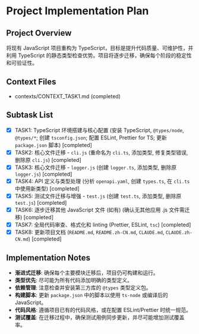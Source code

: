 # Project Implementation Plan

## Project Overview

将现有 JavaScript 项目重构为 TypeScript，目标是提升代码质量、可维护性，并利用 TypeScript 的静态类型检查优势。项目将逐步迁移，确保每个阶段的稳定性和可验证性。

## Context Files

- contexts/CONTEXT_TASK1.md (completed)

## Subtask List

- [x] TASK1: TypeScript 环境搭建与核心配置 (安装 TypeScript, `@types/node`, `@types/*`; 创建 `tsconfig.json`; 配置 ESLint, Prettier for TS; 更新 `package.json` 脚本) [completed]
- [x] TASK2: 核心文件迁移 - `cli.js` (重命名为 `cli.ts`, 添加类型, 修复类型错误, 删除原 `cli.js`) [completed]
- [x] TASK3: 核心文件迁移 - `logger.js` (创建 `logger.ts`, 添加类型, 删除原 `logger.js`) [completed]
- [x] TASK4: API 定义与类型处理 (分析 `openapi.yaml`, 创建 `types.ts`, 在 `cli.ts` 中使用新类型) [completed]
- [x] TASK5: 测试文件迁移与增强 - `test.js` (创建 `test.ts`, 添加类型, 删除原 `test.js`) [completed]
- [x] TASK6: 逐步迁移其他 JavaScript 文件 (如有) (确认无其他应用 .js 文件需迁移) [completed]
- [x] TASK7: 全局代码审查、格式化和 linting (Prettier, ESLint, `tsc`) [completed]
- [x] TASK8: 更新项目文档 (`README.md`, `README.zh-CN.md`, `CLAUDE.md`, `CLAUDE.zh-CN.md`) [completed]

## Implementation Notes

- **渐进式迁移**: 确保每个主要模块迁移后，项目仍可构建和运行。
- **类型优先**: 尽可能为所有代码添加明确的类型定义。
- **依赖管理**: 注意检查并安装第三方库的 `@types` 类型定义包。
- **构建脚本**: 更新 `package.json` 中的脚本以使用 `ts-node` 或编译后的 JavaScript。
- **代码风格**: 遵循项目已有的代码风格，或在配置 ESLint/Prettier 时统一规范。
- **测试覆盖**: 在迁移过程中，确保测试用例同步更新，并尽可能增加测试覆盖率。
